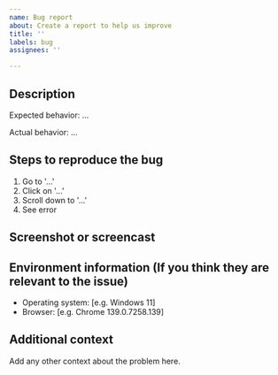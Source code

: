 ```yaml
---
name: Bug report
about: Create a report to help us improve
title: ''
labels: bug
assignees: ''

---
```


<!--
Before you create a new issue, please make sure that you are reporting a real bug related to RetroAssembly, not a bug regarding emulators (which should be reported to upstream repositories)
For feature requests or suggestions, its recommended to create a discussion instead though this is not mandatory. Visit https://github.com/arianrhodsandlot/retroassembly/discussions/new?category=ideas to create a discussion.

1. Use clear, descriptive titles for your posts. Be respectful and constructive in all interactions.
2. When reporting issues, please provide:
    - What you expected vs. what actually happened
    - Whether the issue happens consistently or intermittently
    - The exact steps that led to the issue
    - Your OS, browser version, if you think they are relevant to the issue.
    - Screenshots, screen recordings, or error logs when possible. Ideally, include the browser's address bar and the open browser developer tools when taking screenshots or screen recordings.
3. Do not discuss, request, or provide links to pirated, cracked, or illegally obtained software
-->

## Description
<!-- Describe the bug here, What is expected, and What is the actual behaviour. Whether the issue happens consistently or intermittently. -->
Expected behavior: ...

Actual behavior: ...

## Steps to reproduce the bug
1. Go to '...'
2. Click on '...'
3. Scroll down to '...'
4. See error

## Screenshot or screencast
<!-- Ideally, include the browser's address bar and the open browser developer tools when taking screenshots or screen recordings. -->

## Environment information (If you think they are relevant to the issue)
- Operating system: [e.g. Windows 11]
- Browser: [e.g. Chrome 139.0.7258.139]

## Additional context
Add any other context about the problem here.
